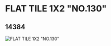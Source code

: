 # FLAT TILE 1X2 "NO.130"
## 14384
![FLAT TILE 1X2 "NO.130"](https://lc-www-live-s.legocdn.com/media/bricks/5/2/6038640.jpg)